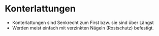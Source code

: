 # Konterlattungen

- Konterlattungen sind Senkrecht zum First bzw. sie sind über Längst
- Werden meist einfach mit verzinkten Nägeln (Rostschutz) befestigt.